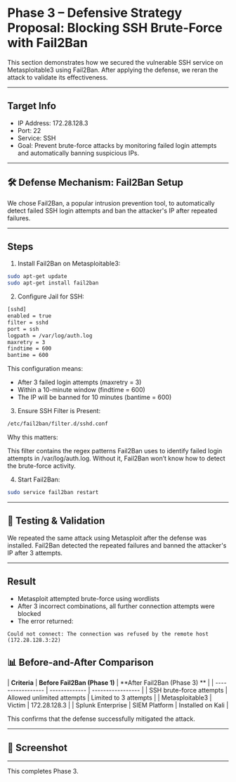 ﻿# Phase 3 – Defensive Strategy Proposal: Blocking SSH Brute-Force with Fail2Ban


This section demonstrates how we secured the vulnerable SSH service on Metasploitable3 using Fail2Ban. After applying the defense, we reran the attack to validate its effectiveness.

---

## Target Info

- IP Address: 172.28.128.3
- Port: 22
- Service: SSH
- Goal: Prevent brute-force attacks by monitoring failed login attempts and automatically banning suspicious IPs.

---

## 🛠 Defense Mechanism: Fail2Ban Setup

We chose Fail2Ban, a popular intrusion prevention tool, to automatically detect failed SSH login attempts and ban the attacker's IP after repeated failures.

---

## Steps

1. Install Fail2Ban on Metasploitable3:

```bash
sudo apt-get update
sudo apt-get install fail2ban
```

2. Configure Jail for SSH:

```bash
[sshd]
enabled = true
filter = sshd
port = ssh
logpath = /var/log/auth.log
maxretry = 3
findtime = 600
bantime = 600
```
This configuration means:

- After 3 failed login attempts (maxretry = 3)
- Within a 10-minute window (findtime = 600)
- The IP will be banned for 10 minutes (bantime = 600)



3. Ensure SSH Filter is Present:

```bash
/etc/fail2ban/filter.d/sshd.conf
```
Why this matters:

This filter contains the regex patterns Fail2Ban uses to identify failed login attempts in /var/log/auth.log. Without it, Fail2Ban won’t know how to detect the brute-force activity.

4. Start Fail2Ban:

```bash
sudo service fail2ban restart
```

---

## 🔁 Testing & Validation

We repeated the same attack using Metasploit after the defense was installed. Fail2Ban detected the repeated failures and banned the attacker's IP after 3 attempts.

---

## Result

- Metasploit attempted brute-force using wordlists
- After 3 incorrect combinations, all further connection attempts were blocked
- The error returned:
  
```
Could not connect: The connection was refused by the remote host (172.28.128.3:22)
```
## 📊 Before-and-After Comparison


| **Criteria**        | **Before Fail2Ban (Phase 1)**   | **After Fail2Ban (Phase 3)
**    |
| ----------------- | ------------- | ----------------- |
| SSH brute-force attempts	       | Allowed unlimited attempts	      | Limited to 3 attempts
     |
| Metasploitable3   | Victim        | 172.28.128.3      |
| Splunk Enterprise | SIEM Platform | Installed on Kali |

This confirms that the defense successfully mitigated the attack.

---

## 📸 Screenshot


---

This completes Phase 3.
